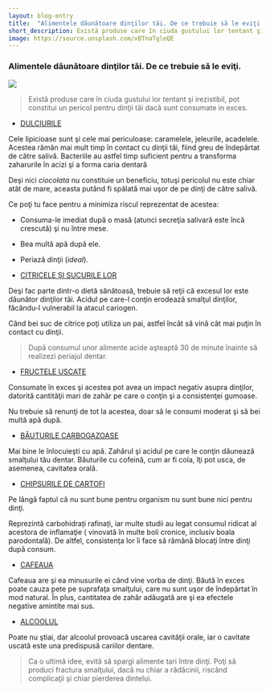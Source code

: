 ```yaml
---
layout: blog-entry
title:  "Alimentele dăunătoare dinţilor tăi. De ce trebuie să le eviţi."
short_description: Există produse care în ciuda gustului lor tentant şi irezistibil, pot constitui un pericol pentru dinţii tăi dacă sunt consumate in exces.
image: https://source.unsplash.com/xBTnaTgleQE
---
```


### Alimentele dăunătoare dinţilor tăi. De ce trebuie să le eviţi.

![](https://source.unsplash.com/xBTnaTgleQE)

> Există produse care în ciuda gustului lor tentant şi irezistibil, pot constitui un pericol pentru dinţii tăi dacă sunt consumate in exces.

* [DULCIURILE](red)

Cele lipicioase sunt şi cele mai periculoase: caramelele, jeleurile, acadelele. Acestea
rămân mai mult timp în contact cu dinţii tăi, fiind greu de îndepărtat de către salivă.
Bacteriile au astfel timp suficient pentru a transforma zaharurile în acizi şi a forma caria
dentară

Deşi nici *ciocolata* nu constituie un beneficiu, totuşi pericolul nu este chiar atât de mare,
aceasta putând fi spălată mai uşor de pe dinţi de către salivă.

Ce poţi tu face pentru a minimiza riscul reprezentat de acestea:

  * Consuma-le imediat după o masă (atunci secreţia salivară este încă crescută) şi
  nu între mese.
  * Bea multă apă după ele.
  * Periază dinţii (*ideal*).

* [CITRICELE ŞI SUCURILE LOR](red)

Deşi fac parte dintr-o dietă sănătoasă, trebuie să reţii că excesul lor este dăunător
dinţilor tăi. Acidul pe care-l conţin erodează smalţul dinţilor, făcându-l vulnerabil la
atacul cariogen.

Când bei suc de citrice poţi utiliza un pai, astfel încât să vină cât mai puţin în contact cu
dinţii.

>După consumul unor alimente acide aşteaptă 30 de minute înainte să realizezi periajul
dentar.

* [FRUCTELE USCATE](red)

Consumate în exces şi acestea pot avea un impact negativ asupra dinţilor, datorită
cantităţii mari de zahăr pe care o conţin şi a consistenţei gumoase.

Nu trebuie să renunţi de tot la acestea, doar să le consumi moderat şi să bei multă apă
după.

* [BĂUTURILE CARBOGAZOASE](red)

Mai bine le înlocuieşti cu apă. Zahărul şi acidul pe care le conţin dăunează smalţului tău dentar.
Băuturile cu cofeină, cum ar fi cola, îţi pot usca, de asemenea, cavitatea orală.

* [CHIPSURILE DE CARTOFI](red)

Pe lângă faptul că nu sunt bune pentru organism nu sunt bune nici pentru dinţi.

Reprezintă carbohidrați rafinați, iar multe studii au legat consumul ridicat al acestora de
inflamaţie ( vinovată în multe boli cronice, inclusiv boala parodontală). De altfel,
consistenţa lor îi face să rămănă blocaţi între dinţi după consum.

* [CAFEAUA](red)

Cafeaua are şi ea minusurile ei când vine vorba de dinţi. Băută în exces poate cauza
pete pe suprafaţa smalţului, care nu sunt uşor de îndepărtat în mod natural. În plus,
cantitatea de zahăr adăugată are şi ea efectele negative amintite mai sus.

* [ALCOOLUL](red)

Poate nu ştiai, dar alcoolul provoacă uscarea cavităţii orale, iar o cavitate uscată este
una predispusă cariilor dentare.

>Ca o ultimă idee, evită să spargi alimente tari între dinţi. Poţi să produci fractura
smalţului, dacă nu chiar a rădăcinii, riscând complicaţii şi chiar pierderea dintelui.
